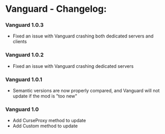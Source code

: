# Vanguard - Changelog:

### Vanguard 1.0.3
- Fixed an issue with Vanguard crashing both dedicated servers and clients

### Vanguard 1.0.2
- Fixed an issue with Vanguard crashing dedicated servers

### Vanguard 1.0.1
- Semantic versions are now properly compared, and Vanguard will not update if the mod is "too new"

### Vanguard 1.0
- Add CurseProxy method to update
- Add Custom method to update